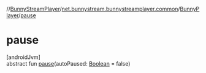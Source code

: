 //[BunnyStreamPlayer](../../../index.md)/[net.bunnystream.bunnystreamplayer.common](../index.md)/[BunnyPlayer](index.md)/[pause](pause.md)

# pause

[androidJvm]\
abstract fun [pause](pause.md)(autoPaused: [Boolean](https://kotlinlang.org/api/latest/jvm/stdlib/kotlin-stdlib/kotlin/-boolean/index.html) = false)
